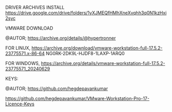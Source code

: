 DRIVER ARCHIVES INSTALL
https://drive.google.com/drive/folders/1yXJMEQfHMhXneXvqhh3q0N1kzHxi2syc

VMWARE DOWNLOAD

@AUTOR;
https://archive.org/details/@hypertronner

FOR LINUX,
https://archive.org/download/vmware-workstation-full-17.5.2-23775571.x-86-64
NG0RK-2DK9L-HJDF8-1LAXP-1ARQ0

FOR WINDOWS,
https://archive.org/details/vmware-workstation-full-17.5.2-23775571_20240629


KEYS:

@AUTOR;
https://github.com/hegdepavankumar

https://github.com/hegdepavankumar/VMware-Workstation-Pro-17-Licence-Keys
